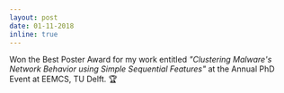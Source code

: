 ```yaml
---
layout: post
date: 01-11-2018
inline: true
---
```


Won the Best Poster Award for my work entitled *"Clustering Malware's Network Behavior using Simple Sequential Features"* at the Annual PhD Event at EEMCS, TU Delft. :trophy:
